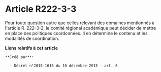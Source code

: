# Article R222-3-3

Pour toute question autre que celles relevant des domaines mentionnés à l'article R. 222-3-2, le comité régional académique
peut décider de mettre en place des politiques coordonnées. Il en détermine le contenu et les modalités de coordination.

**Liens relatifs à cet article**

	**Créé par**:

	  - Décret n°2015-1616 du 10 décembre 2015 - art. 6

